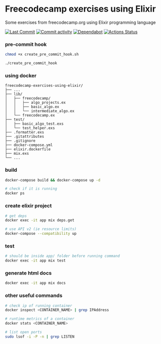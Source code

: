 # Freecodecamp exercises using Elixir
Some exercises from freecodecamp.org using Elixir programming language

[//]: # "Badges"
[![Last Commit][commit badge]][commit]
[![Commit activity][pulse badge]][pulse]
[![Dependabot][dependabot badge]][dependabot]
[![Actions Status][actions badge]][actions]

[//]: # "Links"
[commit]: https://github.com/jaeyson/freecodecamp-exercises-using-elixir/commit/master
[pulse]: https://github.com/jaeyson/freecodecamp-exercises-using-elixir/pulse
[dependabot]: https://github.com/jaeyson/freecodecamp-exercises-using-elixir
[actions]: https://github.com/jaeyson/freecodecamp-exercises-using-elixir/actions

[//]: # "Image sources"
[commit badge]: https://img.shields.io/github/last-commit/jaeyson/freecodecamp-exercises-using-elixir.svg
[pulse badge]: https://img.shields.io/github/commit-activity/m/jaeyson/freecodecamp-exercises-using-elixir
[dependabot badge]: https://badgen.net/dependabot/jaeyson/freecodecamp-exercises-using-elixir/111643794?icon=dependabot
[actions badge]: https://github.com/jaeyson/freecodecamp-exercises-using-elixir/workflows/Elixir%20CI/badge.svg

### pre-commit hook

```bash
chmod +x create_pre_commit_hook.sh

./create_pre_commit_hook
```

### using docker

```plaintext
freecodecamp-exercises-using-elixir/
├── ...
├── lib/
│   ├── freecodecamp/
│   │   ├── algo_projects.ex
│   │   ├── basic_algo.ex
│   │   └── intermediate_algo.ex
│   └── freecodecamp.ex
├── test/
│   ├── basic_algo_test.exs
│   └── test_helper.exs
├── .formatter.exs
├── .gitattributes
├── .gitignore
├── docker-compose.yml
├── elixir.dockerfile
├── mix.exs
└── ...
```

### build

```bash
docker-compose build && docker-compose up -d

# check if it is running
docker ps
```

### create elixir project

```bash
# get deps
docker exec -it app mix deps.get

# use API v2 (ie resource limits)
docker-compose --compatibility up
```

### test

```bash
# should be inside app/ folder before running command
docker exec -it app mix test
```

### generate html docs

```bash
docker exec -it app mix docs
```

### other useful commands

```bash
# check ip of running container
docker inspect <CONTAINER_NAME> | grep IPAddress

# runtime metrics of a container
docker stats <CONTAINER_NAME>

# list open ports
sudo lsof -i -P -n | grep LISTEN
```

<!--
### Basic Algorithm Scripting

<details><summary>Reverse a String</summary>

```elixir
# Reverse a String:
iex> IO.puts(String.reverse("hello"))
olleh
:ok
```
**[⬆ back to top](#basic-algorithm-scripting)**
</details>

<details><summary>Factorialize a Number</summary>

```elixir
# Factorialize a Number:
defmodule Math do
  def factorial(0), do: 1
  def factorial(n) when n > 0 do
    n * (factorial(n-1))
  end
end

iex> IO.puts(Math.factorial(3)) # or IO.puts Math.factorial(3)
6
:ok
```
**[⬆ back to top](#basic-algorithm-scripting)**
</details>

<details><summary>Check for Palindromes</summary>

```elixir
# Check for Palindromes:
defmodule Word do
  @spec is_palindrome?(char) :: String
  def is_palindrome?(char) do
    old = Regex.scan(~r/[^\s+^\W+]/i,char)
            |> Enum.join
            |> String.downcase

    old === String.reverse(old)
  end
end

iex> IO.puts Word.is_palindrome?("A nut for a jar of tuna")
true
:ok

% IO.puts("foo" =~ ~r/foo/)
```
**[⬆ back to top](#basic-algorithm-scripting)**
</details>

<details><summary>Find the Longest Word in a String</summary>

```elixir
# Find the Longest Word in a String:
defmodule Word do
  def find_longest(str) do
    str
    |> String.split()
    |> Enum.map(&String.length/1)
    |> Enum.max()
  end
end

iex> IO.puts Word.find_longest("foo this")
4
:ok


# Find the Longest Word in a String version 2:
defmodule Word do
  def find_longest(str) do
    length = str
    |> String.split()
    |> Enum.map(&String.length/1)
    |> Enum.max()
    
    value = str
    |> String.split()
    |> Enum.max()
    
    IO.puts "The longest word: #{value} (#{length} characters)"
  end
end

iex> Word.find_longest("foo this")
"The longest word: this (4 characters)"
```
**[⬆ back to top](#basic-algorithm-scripting)**
</details>

<details><summary>Title Case a Sentence</summary>

```elixir
# Title Case a Sentence:
defmodule Word do
  def title_case(str) do
    str
    |> String.split()
    |> Enum.map(&String.capitalize/1)
    |> Enum.join(" ")
  end
end

iex> IO.puts Word.title_case("foo this")
"Foo This"
```
**[⬆ back to top](#basic-algorithm-scripting)**
</details>

<details><summary>Return Largest Numbers in Arrays</summary>

```elixir
# Return Largest Numbers in Arrays:
defmodule Lists do
  def largest_number(list) do
    for number <- list, do: Enum.max(number)
  end
end

iex> Lists.largest_number([[13, 27, 18, 26], [4, 5, 1, 3], [32, 35, 37, 39], [1000, 1001, 857, 1]])
[27, 5, 39, 1001]
```
**[⬆ back to top](#basic-algorithm-scripting)**
</details>

<details><summary>Confirm the Ending</summary>

```elixir
# Confirm the Ending:
defmodule Word do
  def confirm_ending(string, match_string) do

    start = match_string |> String.length()

    pattern = String.slice(string, -start, start)

    match_string == pattern
  end
end

iex> Word.confirm_ending("bastion","ion")
true

iex> Word.confirm_ending("bastion","Ion")
false

# or use the built-in function
iex> String.ends_with?("bastion", "ion")
true

iex> String.ends_with?("bastion", "Ion")
false
```
**[⬆ back to top](#basic-algorithm-scripting)**
</details>

<details><summary>Repeat a string repeat a string</summary>

```elixir
# Repeat a string repeat a string:
iex> String.duplicate("world", 2)
"worldworld"

# or another way:
duplicate = fn string, number -> :binary.copy(string, number) end
iex> duplicate.("the", 2)
"thethe"
```
**[⬆ back to top](#basic-algorithm-scripting)**
</details>
-->
